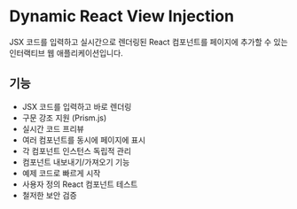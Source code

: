 # Dynamic React View Injection
JSX 코드를 입력하고 실시간으로 렌더링된 React 컴포넌트를 페이지에 추가할 수 있는 인터랙티브 웹 애플리케이션입니다.

## 기능

- JSX 코드를 입력하고 바로 렌더링
- 구문 강조 지원 (Prism.js)
- 실시간 코드 프리뷰
- 여러 컴포넌트를 동시에 페이지에 표시
- 각 컴포넌트 인스턴스 독립적 관리
- 컴포넌트 내보내기/가져오기 기능
- 예제 코드로 빠르게 시작
- 사용자 정의 React 컴포넌트 테스트
- 철저한 보안 검증
